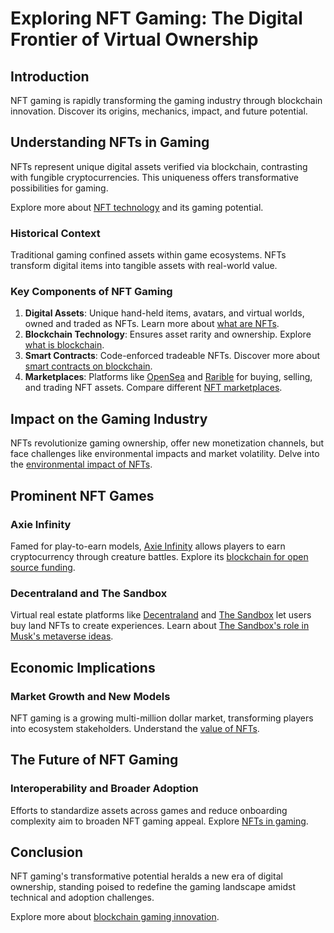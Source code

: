 # Exploring NFT Gaming: The Digital Frontier of Virtual Ownership

## Introduction

NFT gaming is rapidly transforming the gaming industry through blockchain innovation. Discover its origins, mechanics, impact, and future potential.

## Understanding NFTs in Gaming

NFTs represent unique digital assets verified via blockchain, contrasting with fungible cryptocurrencies. This uniqueness offers transformative possibilities for gaming.

Explore more about [NFT technology](https://en.wikipedia.org/wiki/Non-fungible_token) and its gaming potential.

### Historical Context

Traditional gaming confined assets within game ecosystems. NFTs transform digital items into tangible assets with real-world value.

### Key Components of NFT Gaming

1. **Digital Assets**: Unique hand-held items, avatars, and virtual worlds, owned and traded as NFTs. Learn more about [what are NFTs](https://www.license-token.com/wiki/what-are-nf-ts).
2. **Blockchain Technology**: Ensures asset rarity and ownership. Explore [what is blockchain](https://www.license-token.com/wiki/what-is-blockchain).
3. **Smart Contracts**: Code-enforced tradeable NFTs. Discover more about [smart contracts on blockchain](https://www.license-token.com/wiki/smart-contracts-on-blockchain).
4. **Marketplaces**: Platforms like [OpenSea](https://opensea.io/) and [Rarible](https://rarible.com/) for buying, selling, and trading NFT assets. Compare different [NFT marketplaces](https://www.license-token.com/wiki/nft-marketplaces-comparison).

## Impact on the Gaming Industry

NFTs revolutionize gaming ownership, offer new monetization channels, but face challenges like environmental impacts and market volatility. Delve into the [environmental impact of NFTs](https://www.license-token.com/wiki/nft-environmental-impact).

## Prominent NFT Games

### Axie Infinity

Famed for play-to-earn models, [Axie Infinity](https://axieinfinity.com/) allows players to earn cryptocurrency through creature battles. Explore its [blockchain for open source funding](https://www.license-token.com/wiki/axie-infinity-s-blockchain-for-open-source-funding).

### Decentraland and The Sandbox

Virtual real estate platforms like [Decentraland](https://decentraland.org/) and [The Sandbox](https://www.sandbox.game/) let users buy land NFTs to create experiences. Learn about [The Sandbox's role in Musk's metaverse ideas](https://www.license-token.com/wiki/the-sandbox-s-role-in-musk-s-metaverse-ideas).

## Economic Implications

### Market Growth and New Models

NFT gaming is a growing multi-million dollar market, transforming players into ecosystem stakeholders. Understand the [value of NFTs](https://www.license-token.com/wiki/why-are-nf-ts-valuable).

## The Future of NFT Gaming

### Interoperability and Broader Adoption

Efforts to standardize assets across games and reduce onboarding complexity aim to broaden NFT gaming appeal. Explore [NFTs in gaming](https://www.license-token.com/wiki/nf-ts-in-gaming).

## Conclusion

NFT gaming's transformative potential heralds a new era of digital ownership, standing poised to redefine the gaming landscape amidst technical and adoption challenges.

Explore more about [blockchain gaming innovation](https://www.coindesk.com/category/blockchain-gaming/).